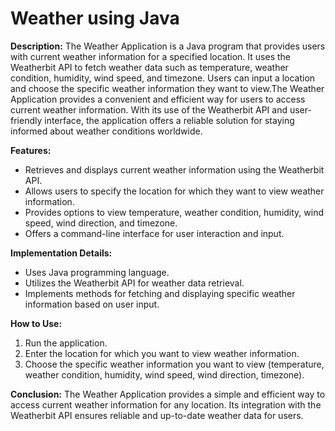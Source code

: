 # Weather using Java

**Description:**
The Weather Application is a Java program that provides users with current weather information for a specified location. It uses the Weatherbit API to fetch weather data such as temperature, weather condition, humidity, wind speed, and timezone. Users can input a location and choose the specific weather information they want to view.The Weather Application provides a convenient and efficient way for users to access current weather information. With its use of the Weatherbit API and user-friendly interface, the application offers a reliable solution for staying informed about weather conditions worldwide.

**Features:**
- Retrieves and displays current weather information using the Weatherbit API.
- Allows users to specify the location for which they want to view weather information.
- Provides options to view temperature, weather condition, humidity, wind speed, wind direction, and timezone.
- Offers a command-line interface for user interaction and input.

**Implementation Details:**
- Uses Java programming language.
- Utilizes the Weatherbit API for weather data retrieval.
- Implements methods for fetching and displaying specific weather information based on user input.

**How to Use:**
1. Run the application.
2. Enter the location for which you want to view weather information.
3. Choose the specific weather information you want to view (temperature, weather condition, humidity, wind speed, wind direction, timezone).



**Conclusion:**
The Weather Application provides a simple and efficient way to access current weather information for any location. Its integration with the Weatherbit API ensures reliable and up-to-date weather data for users.

 
